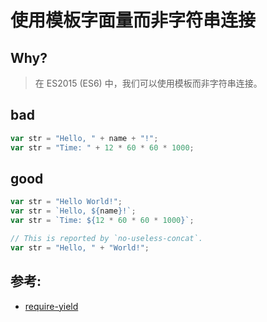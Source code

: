 # 使用模板字面量而非字符串连接

## Why?

> 在 ES2015 (ES6) 中，我们可以使用模板而非字符串连接。

## bad

```js
var str = "Hello, " + name + "!";
var str = "Time: " + 12 * 60 * 60 * 1000;
```

## good

```js
var str = "Hello World!";
var str = `Hello, ${name}!`;
var str = `Time: ${12 * 60 * 60 * 1000}`;

// This is reported by `no-useless-concat`.
var str = "Hello, " + "World!";
```

## 参考:

- [require-yield](https://eslint.org/docs/rules/require-yield)
